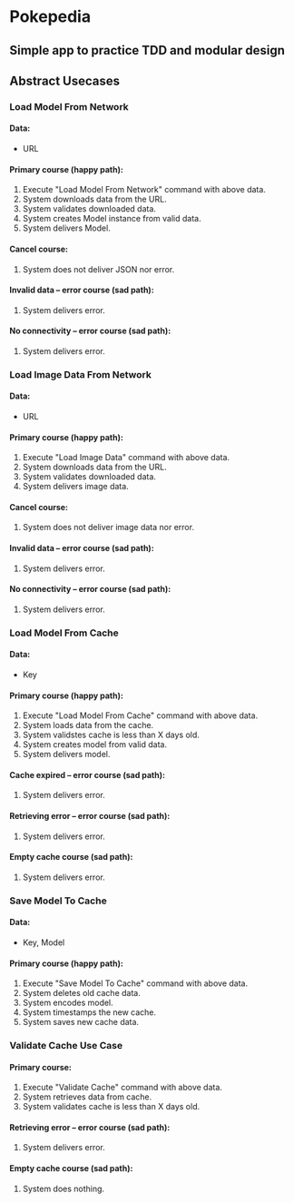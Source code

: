
# Pokepedia

## Simple app to practice TDD and modular design



## Abstract Usecases



### Load Model From Network

#### Data:
- URL

#### Primary course (happy path):
1. Execute "Load Model From Network" command with above data.
2. System downloads data from the URL.
3. System validates downloaded data.
4. System creates Model instance from valid data.
5. System delivers Model.

#### Cancel course:
1. System does not deliver JSON nor error.

#### Invalid data – error course (sad path):
1. System delivers error.

#### No connectivity – error course (sad path):
1. System delivers error.



### Load Image Data From Network

#### Data:
- URL

#### Primary course (happy path):
1. Execute "Load Image Data" command with above data.
2. System downloads data from the URL.
3. System validates downloaded data.
4. System delivers image data.

#### Cancel course:
1. System does not deliver image data nor error.

#### Invalid data – error course (sad path):
1. System delivers error.

#### No connectivity – error course (sad path):
1. System delivers error.



### Load Model From Cache

#### Data:
- Key

#### Primary course (happy path):
1. Execute "Load Model From Cache" command with above data.
2. System loads data from the cache.
3. System validstes cache is less than X days old.
4. System creates model from valid data.
5. System delivers model.

#### Cache expired – error course (sad path):
1. System delivers error.

#### Retrieving error – error course (sad path):
1. System delivers error.

#### Empty cache course (sad path): 
1. System delivers error.



### Save Model To Cache

#### Data:
- Key, Model

#### Primary course (happy path):
1. Execute "Save Model To Cache" command with above data.
2. System deletes old cache data.
3. System encodes model.
4. System timestamps the new cache.
5. System saves new cache data.



### Validate Cache Use Case

#### Primary course:
1. Execute "Validate Cache" command with above data.
2. System retrieves data from cache.
3. System validates cache is less than X days old.

#### Retrieving error – error course (sad path):
1. System delivers error.

#### Empty cache course (sad path): 
1. System does nothing.
